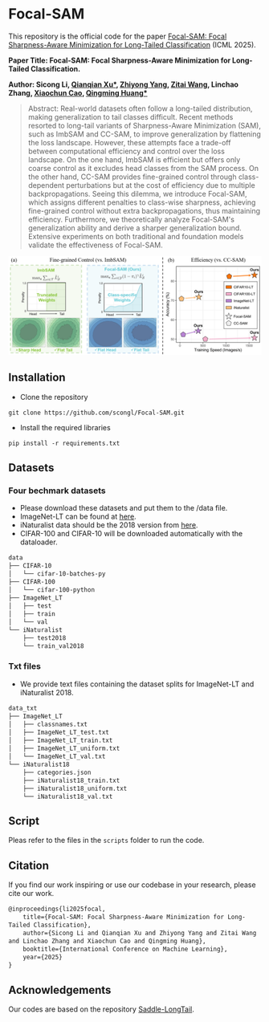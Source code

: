 # Focal-SAM



This repository is the official code for the paper [Focal-SAM: Focal Sharpness-Aware Minimization for Long-Tailed Classification](https://arxiv.org/abs/2505.01660) (ICML 2025).


**Paper Title: Focal-SAM: Focal Sharpness-Aware Minimization for Long-Tailed Classification.**

**Author: Sicong Li, [Qianqian Xu\*](https://qianqianxu010.github.io/), [Zhiyong Yang](https://joshuaas.github.io/),  [Zitai Wang](https://wang22ti.com/), Linchao Zhang, [Xiaochun Cao](https://scst.sysu.edu.cn/members/1401493.htm), [Qingming Huang\*](https://people.ucas.ac.cn/~qmhuang)**


> Abstract: Real-world datasets often follow a long-tailed distribution, making generalization to tail classes difficult. Recent methods resorted to long-tail variants of Sharpness-Aware Minimization (SAM), such as ImbSAM and CC-SAM, to improve generalization by flattening the loss landscape. However, these attempts face a trade-off between computational efficiency and control over the loss landscape. On the one hand, ImbSAM is efficient but offers only coarse control as it excludes head classes from the SAM process. On the other hand,  CC-SAM provides fine-grained control through class-dependent perturbations but at the cost of efficiency due to multiple backpropagations. Seeing this dilemma, we introduce Focal-SAM, which assigns different penalties to class-wise sharpness, achieving fine-grained control without extra backpropagations, thus maintaining efficiency. Furthermore, we theoretically analyze Focal-SAM's generalization ability and derive a sharper generalization bound. Extensive experiments on both traditional and foundation models validate the effectiveness of Focal-SAM.


[![key_idea](figs/method.png)](figs/method.png)



## Installation



- Clone the repository

```
git clone https://github.com/scongl/Focal-SAM.git
```



- Install the required libraries

```
pip install -r requirements.txt
```



## Datasets



### Four bechmark datasets



- Please download these datasets and put them to the /data file.
- ImageNet-LT can be found at [here](https://drive.google.com/drive/u/1/folders/1j7Nkfe6ZhzKFXePHdsseeeGI877Xu1yf).
- iNaturalist data should be the 2018 version from [here](https://github.com/visipedia/inat_comp).
- CIFAR-100 and CIFAR-10 will be downloaded automatically with the dataloader.

```
data
├── CIFAR-10
│   └── cifar-10-batches-py
├── CIFAR-100
│   └── cifar-100-python
├── ImageNet_LT
│   ├── test
│   ├── train
│   └── val
└── iNaturalist
    ├── test2018
    └── train_val2018
```



### Txt files


- We provide text files containing the dataset splits for ImageNet-LT and iNaturalist 2018. 

```
data_txt
├── ImageNet_LT
│   ├── classnames.txt
│   ├── ImageNet_LT_test.txt
│   ├── ImageNet_LT_train.txt
│   ├── ImageNet_LT_uniform.txt
│   └── ImageNet_LT_val.txt
└── iNaturalist18
    ├── categories.json
    ├── iNaturalist18_train.txt
    ├── iNaturalist18_uniform.txt
    └── iNaturalist18_val.txt
```



## Script

Pleas refer to the files in the `scripts` folder to run the code.


## Citation



If you find our work inspiring or use our codebase in your research, please cite our work.

```
@inproceedings{li2025focal,
    title={Focal-SAM: Focal Sharpness-Aware Minimization for Long-Tailed Classification}, 
    author={Sicong Li and Qianqian Xu and Zhiyong Yang and Zitai Wang and Linchao Zhang and Xiaochun Cao and Qingming Huang},
    booktitle={International Conference on Machine Learning},
    year={2025}
}
```



## Acknowledgements



Our codes are based on the repository [Saddle-LongTail](https://github.com/val-iisc/Saddle-LongTail).
